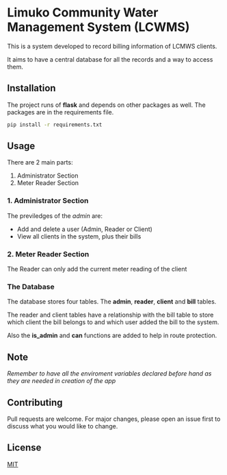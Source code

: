 # Limuko Community Water Management System (LCWMS)

This is a system developed to record billing information of LCMWS clients.

It aims to have a central database for all the records and a way to access them.

## Installation

The project runs of **flask** and depends on other packages as well. The packages are in the requirements file.

<!-- Use the package manager [pip](https://pip.pypa.io/en/stable/) to install foobar. -->

```bash
pip install -r requirements.txt
```

## Usage

There are 2 main parts:

1. Administrator Section
2. Meter Reader Section

### 1. Administrator Section

The previledges of the _admin_ are:

- Add and delete a user (Admin, Reader or Client)
- View all clients in the system, plus their bills

### 2. Meter Reader Section

The Reader can only add the current meter reading of the client

### The Database

The database stores four tables. The **admin**, **reader**, **client** and **bill** tables.

The reader and client tables have a relationship with the bill table to store which client the bill belongs to and which user added the bill to the system.

Also the **is_admin** and **can** functions are added to help in route protection.

## Note

_Remember to have all the enviroment variables declared before hand as they are needed in creation of the app_

## Contributing

Pull requests are welcome. For major changes, please open an issue first
to discuss what you would like to change.

## License

[MIT](https://choosealicense.com/licenses/mit/)

